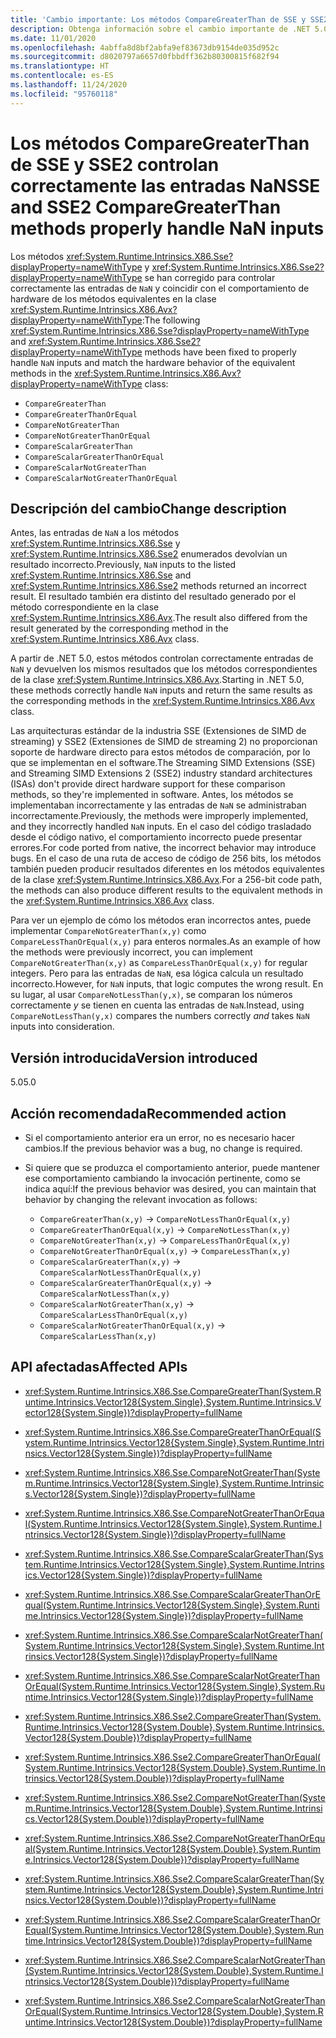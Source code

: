 ```yaml
---
title: 'Cambio importante: Los métodos CompareGreaterThan de SSE y SSE2 controlan correctamente las entradas NaN'
description: Obtenga información sobre el cambio importante de .NET 5.0 en las bibliotecas básicas de .NET donde se han corregido los métodos de comparación SSE y SSE2 para controlar correctamente las entradas NaN.
ms.date: 11/01/2020
ms.openlocfilehash: 4abffa8d8bf2abfa9ef83673db9154de035d952c
ms.sourcegitcommit: d8020797a6657d0fbbdff362b80300815f682f94
ms.translationtype: HT
ms.contentlocale: es-ES
ms.lasthandoff: 11/24/2020
ms.locfileid: "95760118"
---
```

# <a name="sse-and-sse2-comparegreaterthan-methods-properly-handle-nan-inputs"></a><span data-ttu-id="a1655-103">Los métodos CompareGreaterThan de SSE y SSE2 controlan correctamente las entradas NaN</span><span class="sxs-lookup"><span data-stu-id="a1655-103">SSE and SSE2 CompareGreaterThan methods properly handle NaN inputs</span></span>

<span data-ttu-id="a1655-104">Los métodos <xref:System.Runtime.Intrinsics.X86.Sse?displayProperty=nameWithType> y <xref:System.Runtime.Intrinsics.X86.Sse2?displayProperty=nameWithType> se han corregido para controlar correctamente las entradas de `NaN` y coincidir con el comportamiento de hardware de los métodos equivalentes en la clase <xref:System.Runtime.Intrinsics.X86.Avx?displayProperty=nameWithType>:</span><span class="sxs-lookup"><span data-stu-id="a1655-104">The following <xref:System.Runtime.Intrinsics.X86.Sse?displayProperty=nameWithType> and <xref:System.Runtime.Intrinsics.X86.Sse2?displayProperty=nameWithType> methods have been fixed to properly handle `NaN` inputs and match the hardware behavior of the equivalent methods in the <xref:System.Runtime.Intrinsics.X86.Avx?displayProperty=nameWithType> class:</span></span>

* `CompareGreaterThan`
* `CompareGreaterThanOrEqual`
* `CompareNotGreaterThan`
* `CompareNotGreaterThanOrEqual`
* `CompareScalarGreaterThan`
* `CompareScalarGreaterThanOrEqual`
* `CompareScalarNotGreaterThan`
* `CompareScalarNotGreaterThanOrEqual`

## <a name="change-description"></a><span data-ttu-id="a1655-105">Descripción del cambio</span><span class="sxs-lookup"><span data-stu-id="a1655-105">Change description</span></span>

<span data-ttu-id="a1655-106">Antes, las entradas de `NaN` a los métodos <xref:System.Runtime.Intrinsics.X86.Sse> y <xref:System.Runtime.Intrinsics.X86.Sse2> enumerados devolvían un resultado incorrecto.</span><span class="sxs-lookup"><span data-stu-id="a1655-106">Previously, `NaN` inputs to the listed <xref:System.Runtime.Intrinsics.X86.Sse> and <xref:System.Runtime.Intrinsics.X86.Sse2> methods returned an incorrect result.</span></span> <span data-ttu-id="a1655-107">El resultado también era distinto del resultado generado por el método correspondiente en la clase <xref:System.Runtime.Intrinsics.X86.Avx>.</span><span class="sxs-lookup"><span data-stu-id="a1655-107">The result also differed from the result generated by the corresponding method in the <xref:System.Runtime.Intrinsics.X86.Avx> class.</span></span>

<span data-ttu-id="a1655-108">A partir de .NET 5.0, estos métodos controlan correctamente entradas de `NaN` y devuelven los mismos resultados que los métodos correspondientes de la clase <xref:System.Runtime.Intrinsics.X86.Avx>.</span><span class="sxs-lookup"><span data-stu-id="a1655-108">Starting in .NET 5.0, these methods correctly handle `NaN` inputs and return the same results as the corresponding methods in the <xref:System.Runtime.Intrinsics.X86.Avx> class.</span></span>

<span data-ttu-id="a1655-109">Las arquitecturas estándar de la industria SSE (Extensiones de SIMD de streaming) y SSE2 (Extensiones de SIMD de streaming 2) no proporcionan soporte de hardware directo para estos métodos de comparación, por lo que se implementan en el software.</span><span class="sxs-lookup"><span data-stu-id="a1655-109">The Streaming SIMD Extensions (SSE) and Streaming SIMD Extensions 2 (SSE2) industry standard architectures (ISAs) don't provide direct hardware support for these comparison methods, so they're implemented in software.</span></span> <span data-ttu-id="a1655-110">Antes, los métodos se implementaban incorrectamente y las entradas de `NaN` se administraban incorrectamente.</span><span class="sxs-lookup"><span data-stu-id="a1655-110">Previously, the methods were improperly implemented, and they incorrectly handled `NaN` inputs.</span></span> <span data-ttu-id="a1655-111">En el caso del código trasladado desde el código nativo, el comportamiento incorrecto puede presentar errores.</span><span class="sxs-lookup"><span data-stu-id="a1655-111">For code ported from native, the incorrect behavior may introduce bugs.</span></span> <span data-ttu-id="a1655-112">En el caso de una ruta de acceso de código de 256 bits, los métodos también pueden producir resultados diferentes en los métodos equivalentes de la clase <xref:System.Runtime.Intrinsics.X86.Avx>.</span><span class="sxs-lookup"><span data-stu-id="a1655-112">For a 256-bit code path, the methods can also produce different results to the equivalent methods in the <xref:System.Runtime.Intrinsics.X86.Avx> class.</span></span>

<span data-ttu-id="a1655-113">Para ver un ejemplo de cómo los métodos eran incorrectos antes, puede implementar `CompareNotGreaterThan(x,y)` como `CompareLessThanOrEqual(x,y)` para enteros normales.</span><span class="sxs-lookup"><span data-stu-id="a1655-113">As an example of how the methods were previously incorrect, you can implement `CompareNotGreaterThan(x,y)` as `CompareLessThanOrEqual(x,y)` for regular integers.</span></span> <span data-ttu-id="a1655-114">Pero para las entradas de `NaN`, esa lógica calcula un resultado incorrecto.</span><span class="sxs-lookup"><span data-stu-id="a1655-114">However, for `NaN` inputs, that logic computes the wrong result.</span></span> <span data-ttu-id="a1655-115">En su lugar, al usar `CompareNotLessThan(y,x)`, se comparan los números correctamente *y* se tienen en cuenta las entradas de `NaN`.</span><span class="sxs-lookup"><span data-stu-id="a1655-115">Instead, using `CompareNotLessThan(y,x)` compares the numbers correctly *and* takes `NaN` inputs into consideration.</span></span>

## <a name="version-introduced"></a><span data-ttu-id="a1655-116">Versión introducida</span><span class="sxs-lookup"><span data-stu-id="a1655-116">Version introduced</span></span>

<span data-ttu-id="a1655-117">5.0</span><span class="sxs-lookup"><span data-stu-id="a1655-117">5.0</span></span>

## <a name="recommended-action"></a><span data-ttu-id="a1655-118">Acción recomendada</span><span class="sxs-lookup"><span data-stu-id="a1655-118">Recommended action</span></span>

- <span data-ttu-id="a1655-119">Si el comportamiento anterior era un error, no es necesario hacer cambios.</span><span class="sxs-lookup"><span data-stu-id="a1655-119">If the previous behavior was a bug, no change is required.</span></span>

- <span data-ttu-id="a1655-120">Si quiere que se produzca el comportamiento anterior, puede mantener ese comportamiento cambiando la invocación pertinente, como se indica aquí:</span><span class="sxs-lookup"><span data-stu-id="a1655-120">If the previous behavior was desired, you can maintain that behavior by changing the relevant invocation as follows:</span></span>

  * `CompareGreaterThan(x,y)` -> `CompareNotLessThanOrEqual(x,y)`
  * `CompareGreaterThanOrEqual(x,y)` -> `CompareNotLessThan(x,y)`
  * `CompareNotGreaterThan(x,y)` -> `CompareLessThanOrEqual(x,y)`
  * `CompareNotGreaterThanOrEqual(x,y)` -> `CompareLessThan(x,y)`
  * `CompareScalarGreaterThan(x,y)` -> `CompareScalarNotLessThanOrEqual(x,y)`
  * `CompareScalarGreaterThanOrEqual(x,y)` -> `CompareScalarNotLessThan(x,y)`
  * `CompareScalarNotGreaterThan(x,y)` -> `CompareScalarLessThanOrEqual(x,y)`
  * `CompareScalarNotGreaterThanOrEqual(x,y)` -> `CompareScalarLessThan(x,y)`

## <a name="affected-apis"></a><span data-ttu-id="a1655-121">API afectadas</span><span class="sxs-lookup"><span data-stu-id="a1655-121">Affected APIs</span></span>

- <xref:System.Runtime.Intrinsics.X86.Sse.CompareGreaterThan(System.Runtime.Intrinsics.Vector128{System.Single},System.Runtime.Intrinsics.Vector128{System.Single})?displayProperty=fullName>
- <xref:System.Runtime.Intrinsics.X86.Sse.CompareGreaterThanOrEqual(System.Runtime.Intrinsics.Vector128{System.Single},System.Runtime.Intrinsics.Vector128{System.Single})?displayProperty=fullName>
- <xref:System.Runtime.Intrinsics.X86.Sse.CompareNotGreaterThan(System.Runtime.Intrinsics.Vector128{System.Single},System.Runtime.Intrinsics.Vector128{System.Single})?displayProperty=fullName>
- <xref:System.Runtime.Intrinsics.X86.Sse.CompareNotGreaterThanOrEqual(System.Runtime.Intrinsics.Vector128{System.Single},System.Runtime.Intrinsics.Vector128{System.Single})?displayProperty=fullName>
- <xref:System.Runtime.Intrinsics.X86.Sse.CompareScalarGreaterThan(System.Runtime.Intrinsics.Vector128{System.Single},System.Runtime.Intrinsics.Vector128{System.Single})?displayProperty=fullName>
- <xref:System.Runtime.Intrinsics.X86.Sse.CompareScalarGreaterThanOrEqual(System.Runtime.Intrinsics.Vector128{System.Single},System.Runtime.Intrinsics.Vector128{System.Single})?displayProperty=fullName>
- <xref:System.Runtime.Intrinsics.X86.Sse.CompareScalarNotGreaterThan(System.Runtime.Intrinsics.Vector128{System.Single},System.Runtime.Intrinsics.Vector128{System.Single})?displayProperty=fullName>
- <xref:System.Runtime.Intrinsics.X86.Sse.CompareScalarNotGreaterThanOrEqual(System.Runtime.Intrinsics.Vector128{System.Single},System.Runtime.Intrinsics.Vector128{System.Single})?displayProperty=fullName>

- <xref:System.Runtime.Intrinsics.X86.Sse2.CompareGreaterThan(System.Runtime.Intrinsics.Vector128{System.Double},System.Runtime.Intrinsics.Vector128{System.Double})?displayProperty=fullName>
- <xref:System.Runtime.Intrinsics.X86.Sse2.CompareGreaterThanOrEqual(System.Runtime.Intrinsics.Vector128{System.Double},System.Runtime.Intrinsics.Vector128{System.Double})?displayProperty=fullName>
- <xref:System.Runtime.Intrinsics.X86.Sse2.CompareNotGreaterThan(System.Runtime.Intrinsics.Vector128{System.Double},System.Runtime.Intrinsics.Vector128{System.Double})?displayProperty=fullName>
- <xref:System.Runtime.Intrinsics.X86.Sse2.CompareNotGreaterThanOrEqual(System.Runtime.Intrinsics.Vector128{System.Double},System.Runtime.Intrinsics.Vector128{System.Double})?displayProperty=fullName>
- <xref:System.Runtime.Intrinsics.X86.Sse2.CompareScalarGreaterThan(System.Runtime.Intrinsics.Vector128{System.Double},System.Runtime.Intrinsics.Vector128{System.Double})?displayProperty=fullName>
- <xref:System.Runtime.Intrinsics.X86.Sse2.CompareScalarGreaterThanOrEqual(System.Runtime.Intrinsics.Vector128{System.Double},System.Runtime.Intrinsics.Vector128{System.Double})?displayProperty=fullName>
- <xref:System.Runtime.Intrinsics.X86.Sse2.CompareScalarNotGreaterThan(System.Runtime.Intrinsics.Vector128{System.Double},System.Runtime.Intrinsics.Vector128{System.Double})?displayProperty=fullName>
- <xref:System.Runtime.Intrinsics.X86.Sse2.CompareScalarNotGreaterThanOrEqual(System.Runtime.Intrinsics.Vector128{System.Double},System.Runtime.Intrinsics.Vector128{System.Double})?displayProperty=fullName>

<!--

#### Category

Core .NET libraries

### Affected APIs

- `M:System.Runtime.Intrinsics.X86.Sse.CompareGreaterThan(System.Runtime.Intrinsics.Vector128{System.Single},System.Runtime.Intrinsics.Vector128{System.Single})`
- `M:System.Runtime.Intrinsics.X86.Sse.CompareGreaterThanOrEqual(System.Runtime.Intrinsics.Vector128{System.Single},System.Runtime.Intrinsics.Vector128{System.Single})`
- `M:System.Runtime.Intrinsics.X86.Sse.CompareNotGreaterThan(System.Runtime.Intrinsics.Vector128{System.Single},System.Runtime.Intrinsics.Vector128{System.Single})`
- `M:System.Runtime.Intrinsics.X86.Sse.CompareNotGreaterThanOrEqual(System.Runtime.Intrinsics.Vector128{System.Single},System.Runtime.Intrinsics.Vector128{System.Single})`
- `M:System.Runtime.Intrinsics.X86.Sse.CompareScalarGreaterThan(System.Runtime.Intrinsics.Vector128{System.Single},System.Runtime.Intrinsics.Vector128{System.Single})`
- `M:System.Runtime.Intrinsics.X86.Sse.CompareScalarGreaterThanOrEqual(System.Runtime.Intrinsics.Vector128{System.Single},System.Runtime.Intrinsics.Vector128{System.Single})`
- `M:System.Runtime.Intrinsics.X86.Sse.CompareScalarNotGreaterThan(System.Runtime.Intrinsics.Vector128{System.Single},System.Runtime.Intrinsics.Vector128{System.Single})`
- `M:System.Runtime.Intrinsics.X86.Sse.CompareScalarNotGreaterThanOrEqual(System.Runtime.Intrinsics.Vector128{System.Single},System.Runtime.Intrinsics.Vector128{System.Single})`

- `M:System.Runtime.Intrinsics.X86.Sse2.CompareGreaterThan(System.Runtime.Intrinsics.Vector128{System.Double},System.Runtime.Intrinsics.Vector128{System.Double})`
- `M:System.Runtime.Intrinsics.X86.Sse2.CompareGreaterThanOrEqual(System.Runtime.Intrinsics.Vector128{System.Double},System.Runtime.Intrinsics.Vector128{System.Double})`
- `M:System.Runtime.Intrinsics.X86.Sse2.CompareNotGreaterThan(System.Runtime.Intrinsics.Vector128{System.Double},System.Runtime.Intrinsics.Vector128{System.Double})`
- `M:System.Runtime.Intrinsics.X86.Sse2.CompareNotGreaterThanOrEqual(System.Runtime.Intrinsics.Vector128{System.Double},System.Runtime.Intrinsics.Vector128{System.Double})`
- `M:System.Runtime.Intrinsics.X86.Sse2.CompareScalarGreaterThan(System.Runtime.Intrinsics.Vector128{System.Double},System.Runtime.Intrinsics.Vector128{System.Double})`
- `M:System.Runtime.Intrinsics.X86.Sse2.CompareScalarGreaterThanOrEqual(System.Runtime.Intrinsics.Vector128{System.Double},System.Runtime.Intrinsics.Vector128{System.Double})`
- `M:System.Runtime.Intrinsics.X86.Sse2.CompareScalarNotGreaterThan(System.Runtime.Intrinsics.Vector128{System.Double},System.Runtime.Intrinsics.Vector128{System.Double})`
- `M:System.Runtime.Intrinsics.X86.Sse2.CompareScalarNotGreaterThanOrEqual(System.Runtime.Intrinsics.Vector128{System.Double},System.Runtime.Intrinsics.Vector128{System.Double})`

-->
